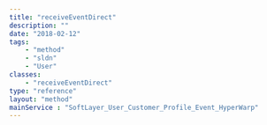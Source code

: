 ```yaml
---
title: "receiveEventDirect"
description: ""
date: "2018-02-12"
tags:
    - "method"
    - "sldn"
    - "User"
classes:
    - "receiveEventDirect"
type: "reference"
layout: "method"
mainService : "SoftLayer_User_Customer_Profile_Event_HyperWarp"
---
```

